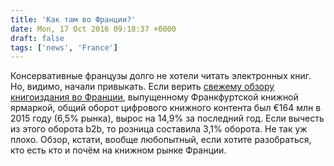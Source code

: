 ```yaml
---
title: 'Как там во Франции?'
date: Mon, 17 Oct 2016 09:18:37 +0000
draft: false
tags: ['news', 'France']
---
```


Консервативные французы долго не хотели читать электронных книг. Но, видимо, начали привыкать. Если верить [свежему обзору книгоиздания во Франции](http://www.buchmesse.de/images/fbm/dokumente-ua-pdfs/2016/do-not-use/white_paper_all_about_french_publishing.pdf_58709.pdf), выпущенному Франкфуртской книжной ярмаркой, общий оборот цифрового книжного контента был €164 млн в 2015 году (6,5% рынка), вырос на 14,9% за последний год. Если вычесть из этого оборота b2b, то розница составила 3,1% оборота. Не так уж плохо. Обзор, кстати, вообще любопытный, если хотите разобраться, кто есть кто и почём на книжном рынке Франции.